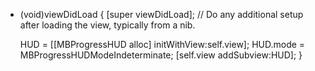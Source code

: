 
- (void)viewDidLoad
{
    [super viewDidLoad];
	// Do any additional setup after loading the view, typically from a nib.
	    
    HUD = [[MBProgressHUD alloc] initWithView:self.view];
	HUD.mode = MBProgressHUDModeIndeterminate;
    [self.view addSubview:HUD];
}
